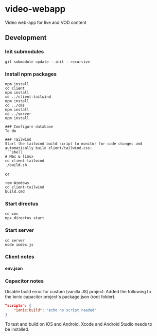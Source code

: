 # video-webapp
Video web-app for live and VOD content


## Development
### Init submodules
```shell
git submodule update --init --recursive
```

### Install npm packages
```shell
npm install
cd client
npm install
cd ../client-tailwind
npm install
cd ../cms
npm install
cd ../server
npm install

### Configure database
To do

### Tailwind
Start the tailwind build script to monitor for code changes and automatically build client/tailwind.css:
```shell
# Mac & linux
cd client-tailwind
./build.sh
```
or
```batch
rem Windows
cd client-tailwind
build.cmd
```

### Start directus
```shell
cd cms
npx directus start
```

### Start server
```shell
cd server
node index.js
```

### Client notes
#### env.json


### Capacitor notes
Disable build error for custom (vanilla JS) project: Added the following to the ionic capacitor project's package.json (root folder):
```json
"scripts": {
    "ionic:build": "echo no script needed"
}
```

To test and build on iOS and Android, Xcode and Android Studio needs to be installed.